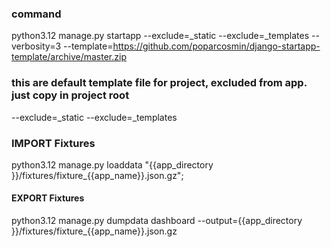 ### command
python3.12 manage.py startapp --exclude=_static --exclude=_templates --verbosity=3 --template=https://github.com/poparcosmin/django-startapp-template/archive/master.zip


### this are default template file for project, excluded from app. just copy in project root
--exclude=_static 
--exclude=_templates



### IMPORT Fixtures

python3.12 manage.py loaddata "{{app_directory }}/fixtures/fixture_{{app_name}}.json.gz";


#### EXPORT Fixtures

python3.12 manage.py dumpdata dashboard --output={{app_directory }}/fixtures/fixture_{{app_name}}.json.gz
